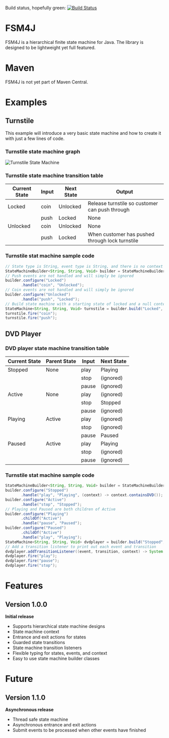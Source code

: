 Build status, hopefully green:
[![Build Status](https://travis-ci.org/bnorm-software/fsm4j.svg?branch=master)](https://travis-ci.org/bnorm-software/fsm4j)

FSM4J
=====
FSM4J is a hierarchical finite state machine for Java.  The library is designed to be lightweight yet full featured.

Maven
=====
FSM4J is not yet part of Maven Central.

Examples
========

## Turnstile

This example will introduce a very basic state machine and how to create it with just a few lines of code.

### Turnstile state machine graph
![Turnstile State Machine](http://upload.wikimedia.org/wikipedia/commons/9/9e/Turnstile_state_machine_colored.svg)

### Turnstile state machine transition table
| Current State | Input | Next State | Output                                          |
| ------------- | ----- | ---------- | ----------------------------------------------- |
| Locked        | coin  | Unlocked   | Release turnstile so customer can push through  |
|               | push  | Locked     | None                                            |
| Unlocked      | coin  | Unlocked   | None                                            |
|               | push  | Locked     | When customer has pushed through lock turnstile |

### Turnstile stat machine sample code
```java
// State type is String, event type is String, and there is no context
StateMachineBuilder<String, String, Void> builder = StateMachineBuilderFactory.create();
// Push events are not handled and will simply be ignored
builder.configure("Locked")
       .handle("coin", "Unlocked");
// Coin events are not handled and will simply be ignored
builder.configure("Unlocked")
       .handle("push", "Locked");
// Build state machine with a starting state of locked and a null context
StateMachine<String, String, Void> turnstile = builder.build("Locked", null);
turnstile.fire("coin");
turnstile.fire("push");
```

## DVD Player

### DVD player state machine transition table
| Current State | Parent State | Input | Next State |
| ------------- | ------------ | ----- | ---------- |
| Stopped       | None         | play  | Playing    |
|               |              | stop  | (ignored)  |
|               |              | pause | (ignored)  |
| Active        | None         | play  | (ignored)  |
|               |              | stop  | Stopped    |
|               |              | pause | (ignored)  |
| Playing       | Active       | play  | (ignored)  |
|               |              | stop  | (ignored)  |
|               |              | pause | Paused     |
| Paused        | Active       | play  | Playing    |
|               |              | stop  | (ignored)  |
|               |              | pause | (ignored)  |

### Turnstile stat machine sample code
```java
StateMachineBuilder<String, String, Void> builder = StateMachineBuilderFactory.create();
builder.configure("Stopped")
       .handle("play", "Playing", (context) -> context.containsDVD());
builder.configure("Active")
       .handle("stop", "Stopped");
// Playing and Paused are both children of Active
builder.configure("Playing")
       .childOf("Active")
       .handle("pause", "Paused");
builder.configure("Paused")
       .childOf("Active")
       .handle("play", "Playing");
StateMachine<String, String, Void> dvdplayer = builder.build("Stopped", null);
// Add a transition listener to print out each event and transition
dvdplayer.addTransitionListener((event, transition, context) -> System.out.println(event + " generated " + transition));
dvdplayer.fire("play");
dvdplayer.fire("pause");
dvdplayer.fire("stop");
```

Features
========

## Version 1.0.0
**Initial release**
 - Supports hierarchical state machine designs
 - State machine context
 - Entrance and exit actions for states 
 - Guarded state transitions
 - State machine transition listeners
 - Flexible typing for states, events, and context
 - Easy to use state machine builder classes

Future
======

## Version 1.1.0
**Asynchronous release**
 - Thread safe state machine
 - Asynchronous entrance and exit actions
 - Submit events to be processed when other events have finished
